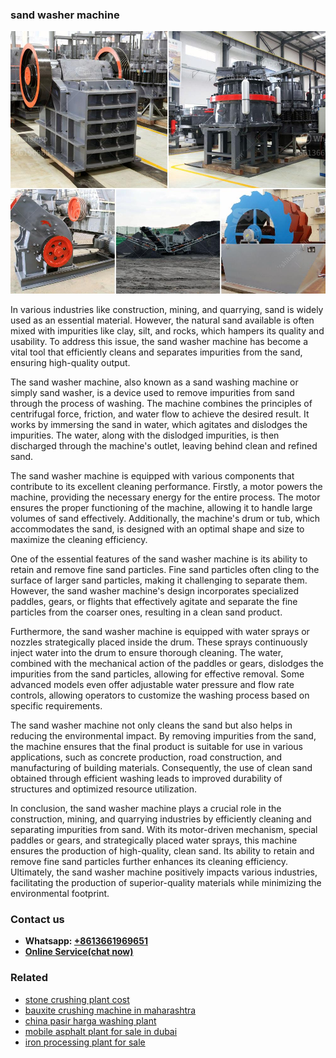 <h3>sand washer machine</h3><img src='1708408561.jpg' alt=''><p>In various industries like construction, mining, and quarrying, sand is widely used as an essential material. However, the natural sand available is often mixed with impurities like clay, silt, and rocks, which hampers its quality and usability. To address this issue, the sand washer machine has become a vital tool that efficiently cleans and separates impurities from the sand, ensuring high-quality output.</p><p>The sand washer machine, also known as a sand washing machine or simply sand washer, is a device used to remove impurities from sand through the process of washing. The machine combines the principles of centrifugal force, friction, and water flow to achieve the desired result. It works by immersing the sand in water, which agitates and dislodges the impurities. The water, along with the dislodged impurities, is then discharged through the machine's outlet, leaving behind clean and refined sand.</p><p>The sand washer machine is equipped with various components that contribute to its excellent cleaning performance. Firstly, a motor powers the machine, providing the necessary energy for the entire process. The motor ensures the proper functioning of the machine, allowing it to handle large volumes of sand effectively. Additionally, the machine's drum or tub, which accommodates the sand, is designed with an optimal shape and size to maximize the cleaning efficiency.</p><p>One of the essential features of the sand washer machine is its ability to retain and remove fine sand particles. Fine sand particles often cling to the surface of larger sand particles, making it challenging to separate them. However, the sand washer machine's design incorporates specialized paddles, gears, or flights that effectively agitate and separate the fine particles from the coarser ones, resulting in a clean sand product.</p><p>Furthermore, the sand washer machine is equipped with water sprays or nozzles strategically placed inside the drum. These sprays continuously inject water into the drum to ensure thorough cleaning. The water, combined with the mechanical action of the paddles or gears, dislodges the impurities from the sand particles, allowing for effective removal. Some advanced models even offer adjustable water pressure and flow rate controls, allowing operators to customize the washing process based on specific requirements.</p><p>The sand washer machine not only cleans the sand but also helps in reducing the environmental impact. By removing impurities from the sand, the machine ensures that the final product is suitable for use in various applications, such as concrete production, road construction, and manufacturing of building materials. Consequently, the use of clean sand obtained through efficient washing leads to improved durability of structures and optimized resource utilization.</p><p>In conclusion, the sand washer machine plays a crucial role in the construction, mining, and quarrying industries by efficiently cleaning and separating impurities from sand. With its motor-driven mechanism, special paddles or gears, and strategically placed water sprays, this machine ensures the production of high-quality, clean sand. Its ability to retain and remove fine sand particles further enhances its cleaning efficiency. Ultimately, the sand washer machine positively impacts various industries, facilitating the production of superior-quality materials while minimizing the environmental footprint.</p><h3>Contact us</h3><ul><li><strong>Whatsapp:&nbsp;<a href="https://wa.me/8613661969651">+8613661969651</a></strong></li><li><a href="https://swt.shibang-china.com/?git&amp;zhl&amp;sand washer machine"><strong>Online Service(chat now)</strong></a></li></ul><h3>Related</h3><ul><li><a href='stone crushing plant cost.md'>stone crushing plant cost</a></li><li><a href='bauxite crushing machine in maharashtra.md'>bauxite crushing machine in maharashtra</a></li><li><a href='china pasir harga washing plant.md'>china pasir harga washing plant</a></li><li><a href='mobile asphalt plant for sale in dubai.md'>mobile asphalt plant for sale in dubai</a></li><li><a href='iron processing plant for sale.md'>iron processing plant for sale</a></li></ul>